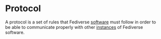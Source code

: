 # Protocol

A protocol is a set of rules that Fediverse [software](/docs/glossary/software) must follow in order to be able to communicate properly with other [instances](/docs/glossary/instance) of Fediverse software.